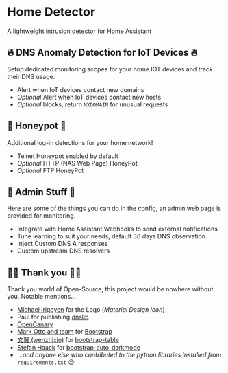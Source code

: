 # Home Detector

A lightweight intrusion detector for Home Assistant

## 🔥 DNS Anomaly Detection for IoT Devices 🔥

Setup dedicated monitoring scopes for your home IOT devices and track their DNS usage.

*  Alert when IoT devices contact new domains
* _Optional_ Alert when IoT devices contact new hosts
* _Optional_ blocks, return `NXDOMAIN` for unusual requests

## 🍯 Honeypot 🍯

Additional log-in detections for your home network! 

* Telnet Honeypot enabled by default
* _Optional_ HTTP (NAS Web Page) HoneyPot
* _Optional_ FTP HoneyPot

## 📝 Admin Stuff 📝

Here are some of the things you can do in the config, an admin web page is provided for monitoring.

* Integrate with Home Assistant Webhooks to send external notifications
* Tune learning to suit your needs, default 30 days DNS observation
* Inject Custom DNS A responses
* Custom upstream DNS resolvers

## 🙏🏻 Thank you 🙏🏻

Thank you world of Open-Source, this project would be nowhere without you. Notable mentions...

* [Michael Irigoyen](https://pictogrammers.com/contributor/mririgoyen/) for the Logo (_Material Design Icon_)
* Paul for publishing [dnslib](https://github.com/paulc/dnslib)
* [OpenCanary](https://opencanary.readthedocs.io/)
* [Mark Otto and team](https://getbootstrap.com/docs/5.3/about/team/) for [Bootstrap](https://getbootstrap.com)
* [文翼 (wenzhixin)](https://github.com/wenzhixin) for [bootstrap-table](https://bootstrap-table.com)
* [Stefan Haack](https://shaack.com) for [bootstrap-auto-darkmode](https://github.com/shaack/bootstrap-auto-dark-mode)
* ..._and anyone else who contributed to the python libraries installed from_ `requirements.txt` 😉
